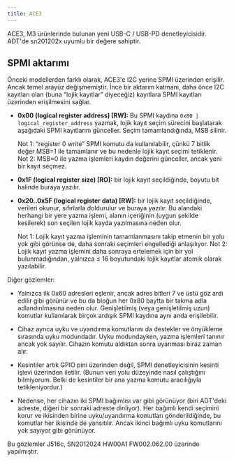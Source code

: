 ```yaml
---
title: ACE3
---
```


ACE3, M3 ürünlerinde bulunan yeni USB-C / USB-PD denetleyicisidir. ADT'de sn201202x uyumlu bir değere sahiptir.

## SPMI aktarımı

Önceki modellerden farklı olarak, ACE3'e I2C yerine SPMI üzerinden erişilir. Ancak temel arayüz değişmemiştir. İnce bir aktarım katmanı, daha önce I2C kayıtları olan (buna “lojik kayıtlar” diyeceğiz) kayıtlara SPMI kayıtları üzerinden erişilmesini sağlar.

- **0x00 (logical register address) [RW]:** Bu SPMI kaydına `0x80 | logical_register_address` yazmak, lojik kayıt seçim sürecini başlatarak aşağıdaki SPMI kayıtlarını günceller. Seçim tamamlandığında, MSB silinir.

  Not 1: “register 0 write” SPMI komutu da kullanılabilir, çünkü 7 bitlik değer MSB=1 ile tamamlanır ve bu nedenle lojik kayıt seçimi tetiklenir.  
  Not 2: MSB=0 ile yazma işlemleri kaydın değerini günceller, ancak yeni bir kayıt seçmez.

- **0x1F (logical register size) [RO]:** bir lojik kayıt seçildiğinde, boyutu bit halinde buraya yazılır.

- **0x20..0x5F (logical register data) [RW]:** bir lojik kayıt seçildiğinde, verileri okunur, sıfırlarla doldurulur ve buraya yazılır. Bu alandaki herhangi bir yere yazma işlemi, alanın içeriğinin (uygun şekilde kesilerek) son seçilen lojik kayda yazılmasına neden olur.

  Not 1: Lojik kayıt yazma işleminin tamamlanmasını takip etmenin bir yolu yok gibi görünse de, daha sonraki seçimleri engellediği anlaşılıyor.
  Not 2: Lojik kayıt yazma işlemini daha sonraya ertelemek için bir yol bulunmadığından, yalnızca ≤ 16 boyutundaki lojik kayıtlar atomik olarak yazılabilir.

Diğer gözlemler:

- Yalnızca ilk 0x60 adresleri eşlenir, ancak adres bitleri 7 ve üstü göz ardı edilir gibi görünür ve bu da bloğun her 0x80 baytta bir takma adla adlandırılmasına neden olur. Genişletilmiş (veya genişletilmiş uzun) komutlar kullanılarak birçok ardışık SPMI kaydına aynı anda erişilebilir.

- Cihaz ayrıca uyku ve uyandırma komutlarını da destekler ve önyükleme sırasında uyku modundadır. Uyku modundayken, yazma işlemleri tanınır ancak yok sayılır. Cihazın komutu aldıktan sonra uyanması biraz zaman alır.

- Kesintiler artık GPIO pini üzerinden değil, SPMI denetleyicisinin kesinti işlevi üzerinden iletilir. (Bunun veri yolu düzeyinde nasıl çalıştığını bilmiyorum. Belki de kesintiler bir ana yazma komutu aracılığıyla tetikleniyordur.)

- Nedense, her cihazın iki SPMI bağımlısı var gibi görünüyor (biri ADT'deki adreste, diğeri bir sonraki adreste dinliyor). Her bağımlı kendi seçimini korur ve ikisinden birine uyku/uyandırma komutları gönderildiğinde, bu komutlar her ikisinde de yansıtılır. Ancak ikinci bağımlı uyku komutlarını yok sayıyor gibi görünüyor.

Bu gözlemler J516c, SN2012024 HW00A1 FW002.062.00 üzerinde yapılmıştır.
